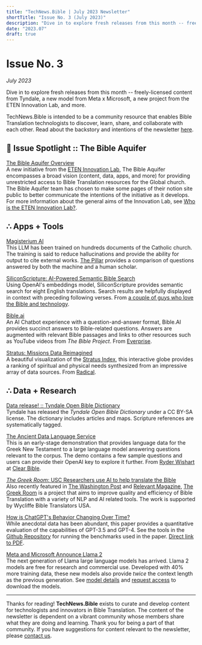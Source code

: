 ```yaml
---
title: "TechNews.Bible | July 2023 Newsletter"
shortTitle: "Issue No. 3 (July 2023)"
description: "Dive in to explore fresh releases from this month -- freely-licensed content from Tyndale, a new model from Meta x Microsoft, a new project from the ETEN Innovation Lab, and more."
date: "2023.07"
draft: true
---
```


<h1 class="mb-0">Issue No. 3</h1>
<div class="mt-0"><em>July 2023</em></div>

Dive in to explore fresh releases from this month -- freely-licensed content from Tyndale, a new model from Meta x Microsoft, a new project from the ETEN Innovation Lab, and more.

TechNews.Bible is intended to be a community resource that enables Bible Translation technologists to discover, learn, share, and collaborate with each other. Read about the backstory and intentions of the newsletter [here](https://technews.bible/about).

## 🔦 Issue Spotlight :: The Bible Aquifer

[The Bible Aquifer Overview](https://etenlab.notion.site/The-Bible-Aquifer-An-Overview-4053f57212814609a39d9bfdd8a90d15)  
A new initiative from the [ETEN Innovation Lab](https://etenlab.notion.site/Welcome-to-the-ETEN-Innovation-Lab-Public-Dashboard-9108ab10278144518ce664a75b57a947), The Bible Aquifer encompasses a broad vision (content, data, apps, and more) for providing unrestricted access to Bible Translation resources for the Global church. The Bible Aquifer team has chosen to make some pages of their notion site public to better communicate the intentions of the initiative as it develops. For more information about the general aims of the Innovation Lab, see [Who is the ETEN Innovation Lab?](https://file.notion.so/f/s/43daa464-b7b6-4517-a89d-b8faf8de2753/Who_is_the_ETEN_Innovation_Lab.pdf?id=80fba125-7611-49db-9dc0-7f4ffeebcfae&table=block&spaceId=29eedacc-21b0-499b-8fb9-6dfbfce2ee7b&expirationTimestamp=1690560000000&signature=lLmgy3cNfW4P6Gfo2n2KkWNyWzKyA9PzvjAD9BPH_KU&downloadName=Who+is+the+ETEN+Innovation+Lab.pdf).

## ∴ Apps + Tools

[Magisterium AI](https://www.magisterium.com)  
This LLM has been trained on hundreds documents of the Catholic church. The training is said to reduce hallucinations and provide the ability for output to cite external works. [The Pillar](https://www.pillarcatholic.com/p/theology-and-the-machine) provides a comparison of questions answered by both the machine and a human scholar.

[SiliconScripture: AI-Powered Semantic Bible Search](https://siliconscripture.org/)  
Using OpenAI's embeddings model, SiliconScripture provides semantic search for eight English translations. Search results are helpfully displayed in context with preceding following verses. From [a couple of guys who love the Bible and technology](https://siliconscripture.org/about).

[Bible.ai](https://bible.ai/)  
An AI Chatbot experience with a question-and-answer format, Bible.AI provides succinct answers to Bible-related questions. Answers are augmented with relevant Bible passages and links to other resources such as YouTube videos from _The Bible Project_. From [Everprise](https://everprise.org/).

[Stratus: Missions Data Reimagined](https://globe.stratus.earth/)  
A beautiful visualization of the [Stratus Index](), this interactive globe provides a ranking of spiritual and physical needs synthesized from an impressive array of data sources. From [Radical](https://radical.net/).

## ∴ Data + Research

[Data release! :: Tyndale Open Bible Dictionary](https://tyndaleopenresources.com/)  
Tyndale has released the _Tyndale Open Bible Dictionary_ under a CC BY-SA license. The dictionary includes articles and maps. Scripture references are systematically tagged.

[The Ancient Data Language Service](https://ancient-language-data-service.streamlit.app/)  
This is an early-stage demonstration that provides language data for the Greek New Testament to a large language model answering questions relevant to the corpus. The demo contains a few sample questions and users can provide their OpenAI key to explore it further. From [Ryder Wishart](https://ryderwishart.com/) at [Clear Bible](https://clear.bible).

[_The Greek Room_: USC Researchers use AI to help translate the Bible](https://ministrywatch.com/usc-researchers-use-ai-to-help-translate-bible-into-very-rare-languages/)  
Also recently featured in [The Washington Post](https://www.washingtonpost.com/religion/2023/07/06/usc-researchers-use-ai-help-translate-bible-into-very-rare-languages/) and [Relevant Magazine](https://relevantmagazine.com/current/world/a-i-is-being-used-to-translate-the-bible-in-every-language-in-the-world/), [The Greek Room](https://ministrywatch.com/usc-researchers-use-ai-to-help-translate-bible-into-very-rare-languages/) is a project that aims to improve quality and efficiency of Bible Translation with a variety of NLP and AI related tools. The work is supported by Wycliffe Bible Translators USA.

[How is ChatGPT's Behavior Changing Over Time?](https://arxiv.org/abs/2307.09009)  
While anecdotal data has been abundant, this paper provides a quantitative evaluation of the capabilities of GPT-3.5 and GPT-4. See the tools in the [Github Repository](https://github.com/lchen001/LLMDrift) for running the benchmarks used in the paper. [Direct link to PDF](https://arxiv.org/pdf/2307.09009.pdf).

[Meta and Microsoft Announce Llama 2](https://about.fb.com/news/2023/07/llama-2/)  
The next generation of Llama large language models has arrived. Llama 2 models are free for research and commercial use. Developed with 40% more training data, these new models also provide _twice_ the context length as the previous generation. See [model details](https://ai.meta.com/llama/#inside-the-model) and [request access](https://ai.meta.com/resources/models-and-libraries/llama-downloads/) to download the models.

---

Thanks for reading! **TechNews.Bible** exists to curate and develop content for technologists and innovators in Bible Translation. The content of the newsletter is dependent on a vibrant community whose members share what they are doing and learning. Thank you for being a part of that community. If you have suggestions for content relevant to the newsletter, please [contact us](https://technews.bible/contact).
